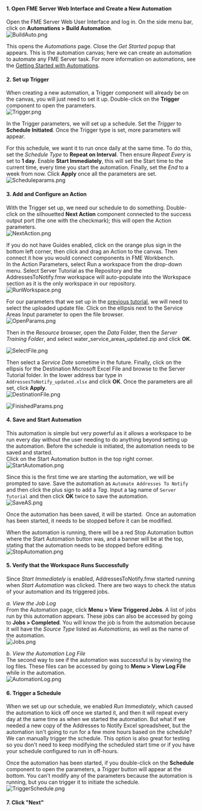 <head><base target="_blank"> </head>

#### 1. Open FME Server Web Interface and Create a New Automation
Open the FME Server Web User Interface and log in. On the side menu bar, click on **Automations > Build Automation**.\
![BuildAuto.png](https://community.safe.com/servlet/rtaImage?eid=ka14Q000000ogcq&feoid=00N30000006n8wU&refid=0EM4Q00000295hR)

This opens the *Automations* page. Close the *Get Started* popup that appears. This is the automation canvas; here we can create an automation to automate any FME Server task. For more information on automations, see the [Getting Started with Automations](https://community.safe.com/s/article/getting-started-with-automations).

#### 2. Set up Trigger
When creating a new automation, a Trigger component will already be on the canvas, you will just need to set it up. Double-click on the **Trigger** component to open the parameters.\
![Trigger.png](https://community.safe.com/servlet/rtaImage?eid=ka14Q000000ogcq&feoid=00N30000006n8wU&refid=0EM4Q00000295hb)

In the Trigger parameters, we will set up a schedule. Set the *Trigger* to **Schedule Initiated**. Once the Trigger type is set, more parameters will appear.

For this schedule, we want it to run once daily at the same time. To do this, set the *Schedule Type* to **Repeat on Interval**. Then ensure *Repeat Every* is set to **1 day**. Enable **Start Immediately**, this will set the Start time to the current time, every time you start the automation. Finally, set the *End* to a week from now. Click **Apply** once all the parameters are set.\
![Scheduleparams.png](https://community.safe.com/servlet/rtaImage?eid=ka14Q000000ogcq&feoid=00N30000006n8wU&refid=0EM4Q00000295hg)

#### 3. Add and Configure an Action
With the Trigger set up, we need our schedule to do something. Double-click on the silhouetted **Next Action** component connected to the success output port (the one with the checkmark); this will open the Action parameters.\
![NextAction.png](https://community.safe.com/servlet/rtaImage?eid=ka14Q000000ogcq&feoid=00N30000006n8wU&refid=0EM4Q00000295hl)

If you do not have Guides enabled, click on the orange plus sign in the bottom left corner, then click and drag an Action to the canvas. Then connect it how you would connect components in FME Workbench.\
In the Action Parameters, select Run a workspace from the drop-down menu. Select Server Tutorial as the Repository and the AddressesToNotify.fmw workspace will auto-populate into the Workspace section as it is the only workspace in our repository.\
![RunWorkspace.png](https://community.safe.com/servlet/rtaImage?eid=ka14Q000000ogcq&feoid=00N30000006n8wU&refid=0EM4Q00000295hq)

For our parameters that we set up in the [previous tutorial](https://community.safe.com/s/article/Using-Parameters-for-Self-Serve), we will need to select the uploaded update file. Click on the ellipsis next to the Service Areas Input parameter to open the file browser.\
![OpenParams.png](https://community.safe.com/servlet/rtaImage?eid=ka14Q000000ogcq&feoid=00N30000006n8wU&refid=0EM4Q00000295gy)

Then in the *Resource* browser, open the *Data* Folder, then the *Server Training Folder*, and select water_service_areas_updated.zip and click **OK**.  

![SelectFile.png](https://community.safe.com/servlet/rtaImage?eid=ka14Q000000ogcq&feoid=00N30000006n8wU&refid=0EM4Q00000295i0)

Then select a *Service Date* sometime in the future. Finally, click on the ellipsis for the Destination Microsoft Excel File and browse to the Server Tutorial folder. In the lower address bar type in `AddressesToNotify_updated.xlsx` and click **OK**. Once the parameters are all set, click **Apply**.\
![DestinationFile.png](https://community.safe.com/servlet/rtaImage?eid=ka14Q000000ogcq&feoid=00N30000006n8wU&refid=0EM4Q00000295h3)

![FinishedParams.png](https://community.safe.com/servlet/rtaImage?eid=ka14Q000000ogcq&feoid=00N30000006n8wU&refid=0EM4Q00000295iF)

#### 4. Save and Start Automation
This automation is simple but very powerful as it allows a workspace to be run every day without the user needing to do anything beyond setting up the automation. Before the schedule is initiated, the automation needs to be saved and started.\
Click on the Start Automation button in the top right corner.\
![StartAutomation.png](https://community.safe.com/servlet/rtaImage?eid=ka14Q000000ogcq&feoid=00N30000006n8wU&refid=0EM4Q00000295iK)

Since this is the first time we are starting the automation, we will be prompted to save. Save the automation as `Automate Addresses To Notify` and then click the plus sign to add a *Tag*. Input a tag name of `Server Tutorial` and then click **OK** twice to save the automation.\
![SaveAS.png](https://community.safe.com/servlet/rtaImage?eid=ka14Q000000ogcq&feoid=00N30000006n8wU&refid=0EM4Q00000295it)

Once the automation has been saved, it will be started.  Once an automation has been started, it needs to be stopped before it can be modified.

When the automation is running, there will be a red Stop Automation button where the Start Automation button was, and a banner will be at the top, stating that the automation needs to be stopped before editing.\
![StopAutomation.png](https://community.safe.com/servlet/rtaImage?eid=ka14Q000000ogcq&feoid=00N30000006n8wU&refid=0EM4Q00000295j3)

#### 5. Verify that the Workspace Runs Successfully
Since *Start Immediately* is enabled, AddressesToNotify.fmw started running when *Start Automation* was clicked. There are two ways to check the status of your automation and its triggered jobs.

*a. View the Job Log*\
From the Automation page, click **Menu > View Triggered Jobs**. A list of jobs run by this automation appears. These jobs can also be accessed by going to **Jobs > Completed**. You will know the job is from the automation because it will have the *Source Type* listed as *Automations*, as well as the name of the automation.\
![Jobs.png](https://community.safe.com/servlet/rtaImage?eid=ka14Q000000ogcq&feoid=00N30000006n8wU&refid=0EM4Q00000295jI)

*b. View the Automation Log File*\
The second way to see if the automation was successful is by viewing the log files. These files can be accessed by going to **Menu > View Log File** while in the automation.\
![AutomationLog.png](https://community.safe.com/servlet/rtaImage?eid=ka14Q000000ogcq&feoid=00N30000006n8wU&refid=0EM4Q00000295jN)

#### 6. Trigger a Schedule
When we set up our schedule, we enabled *Run Immediately*, which caused the automation to kick off once we started it, and then it will repeat every day at the same time as when we started the automation. But what if we needed a new copy of the Addresses to Notify Excel spreadsheet, but the automation isn't going to run for a few more hours based on the schedule? We can manually trigger the schedule. This option is also great for testing so you don't need to keep modifying the scheduled start time or if you have your schedule configured to run in off-hours.

Once the automation has been started, if you double-click on the **Schedule** component to open the parameters, a *Trigger* button will appear at the bottom. You can't modify any of the parameters because the automation is running, but you can trigger it to initiate the schedule.\
![TriggerSchedule.png](https://community.safe.com/servlet/rtaImage?eid=ka14Q000000ogcq&feoid=00N30000006n8wU&refid=0EM4Q00000295jX)

#### 7. Click "Next"
